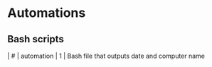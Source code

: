 # Automations

## Bash scripts

| # | automation
| 1 | Bash file that outputs date and computer name
